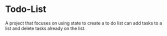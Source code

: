 # Todo-List
A project that focuses on using state to create a to do list can add tasks to a list and delete tasks already on the list.
